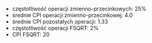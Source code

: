 
- częstotliwość operacji zmienno-przecinkowych: 25%
- średnie CPI operacji zmienno-przecinkowej: 4.0
- średnie CPI pozostałych operacji: 1.33
- częstotliwość operacji FSQRT: 2%
- CPI FSQRT: 20